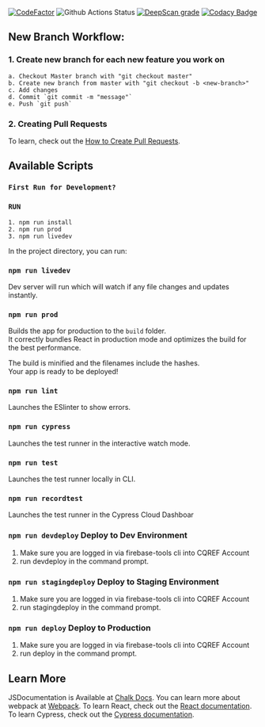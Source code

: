 [![CodeFactor](https://www.codefactor.io/repository/github/cqref/coachingapp/badge/master)](https://www.codefactor.io/repository/github/cqref/coachingapp/overview/master)
![Github Actions Status](https://github.com/cqref/CoachingApp/workflows/CI/badge.svg)
[![DeepScan grade](https://deepscan.io/api/teams/6380/projects/8382/branches/98461/badge/grade.svg)](https://deepscan.io/dashboard#view=project&tid=6380&pid=8382&bid=98461)
[![Codacy Badge](https://api.codacy.com/project/badge/Grade/577d4324c55a4af8bfb4d7c07ecd1420)](https://www.codacy.com/manual/classroomqualityref/CoachingApp?utm_source=github.com&amp;utm_medium=referral&amp;utm_content=cqref/CoachingApp&amp;utm_campaign=Badge_Grade)

## New Branch Workflow:

### 1. Create new branch for each new feature you work on
    a. Checkout Master branch with "git checkout master"
    b. Create new branch from master with "git checkout -b <new-branch>"
    c. Add changes
    d. Commit `git commit -m "message"`
    e. Push `git push`
    
### 2. Creating Pull Requests
To learn, check out the [How to Create Pull Requests](https://help.github.com/en/desktop/contributing-to-projects/creating-a-pull-request).

## Available Scripts

### `First Run for Development?`
### `RUN`
    1. npm run install
    2. npm run prod
    3. npm run livedev

In the project directory, you can run:

### `npm run livedev`

Dev server will run which will watch if any file changes and updates instantly.

### `npm run prod`

Builds the app for production to the `build` folder.<br>
It correctly bundles React in production mode and optimizes the build for the best performance.

The build is minified and the filenames include the hashes.<br>
Your app is ready to be deployed!

### `npm run lint`
Launches the ESlinter to show errors.<br>

### `npm run cypress`
Launches the test runner in the interactive watch mode.<br>

### `npm run test`
Launches the test runner locally in CLI.<br>

### `npm run recordtest`
Launches the test runner in the Cypress Cloud Dashboar<br>

### `npm run devdeploy` Deploy to Dev Environment
1. Make sure you are logged in via firebase-tools cli into CQREF Account
2. run devdeploy in the command prompt.

### `npm run stagingdeploy` Deploy to Staging Environment
1. Make sure you are logged in via firebase-tools cli into CQREF Account
2. run stagingdeploy in the command prompt.

### `npm run deploy` Deploy to Production
1. Make sure you are logged in via firebase-tools cli into CQREF Account
2. run deploy in the command prompt.

## Learn More
JSDocumentation is Available at [Chalk Docs](https://chalkdocs.web.app).
You can learn more about webpack at [Webpack](https://webpack.js.org/).
To learn React, check out the [React documentation](https://reactjs.org/).
To learn Cypress, check out the [Cypress documentation](https://www.cypress.io/).
